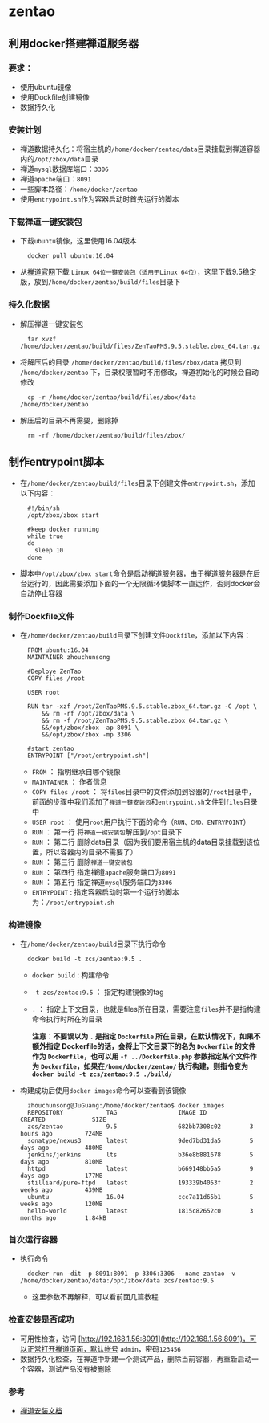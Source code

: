 # zentao

## 利用docker搭建禅道服务器 ##


### 要求： ###

- 使用ubuntu镜像
- 使用Dockfile创建镜像
- 数据持久化

### 安装计划 ###

- 禅道数据持久化：将宿主机的`/home/docker/zentao/data`目录挂载到禅道容器内的`/opt/zbox/data`目录
- 禅道`mysql`数据库端口：`3306`
- 禅道`apache`端口：`8091`
- 一些脚本路径：`/home/docker/zentao`
- 使用`entrypoint.sh`作为容器启动时首先运行的脚本

### 下载禅道一键安装包 ###

- 下载`ubuntu`镜像，这里使用16.04版本

		docker pull ubuntu:16.04

- 从[禅道官网](http://www.zentao.net/download/80046.html)下载 `Linux 64位一键安装包（适用于Linux 64位）`，这里下载9.5稳定版，放到`/home/docker/zentao/build/files`目录下

### 持久化数据 ###

- 解压禅道一键安装包

		tar xvzf /home/docker/zentao/build/files/ZenTaoPMS.9.5.stable.zbox_64.tar.gz 
- 将解压后的目录 `/home/docker/zentao/build/files/zbox/data` 拷贝到 `/home/docker/zentao` 下，目录权限暂时不用修改，禅道初始化的时候会自动修改

		cp -r /home/docker/zentao/build/files/zbox/data /home/docker/zentao
- 解压后的目录不再需要，删除掉

		rm -rf /home/docker/zentao/build/files/zbox/

## 制作entrypoint脚本 ##
- 在`/home/docker/zentao/build/files`目录下创建文件`entrypoint.sh`，添加以下内容：

		#!/bin/sh
		/opt/zbox/zbox start
		
		#keep docker running
		while true
		do
		  sleep 10
		done

- 脚本中`/opt/zbox/zbox start`命令是启动禅道服务器，由于禅道服务器是在后台运行的，因此需要添加下面的一个无限循环使脚本一直运作，否则docker会自动停止容器

### 制作Dockfile文件 ###
- 在`/home/docker/zentao/build`目录下创建文件`Dockfile`，添加以下内容：

		FROM ubuntu:16.04
		MAINTAINER zhouchunsong
		
		#Deploye ZenTao
		COPY files /root
		
		USER root 
		
		RUN tar -xzf /root/ZenTaoPMS.9.5.stable.zbox_64.tar.gz -C /opt \
		    && rm -rf /opt/zbox/data \
		    && rm -f /root/ZenTaoPMS.9.5.stable.zbox_64.tar.gz \
		    &&/opt/zbox/zbox -ap 8091 \
		    &&/opt/zbox/zbox -mp 3306  
		
		#start zentao
		ENTRYPOINT ["/root/entrypoint.sh"]

	- `FROM` ： 指明继承自哪个镜像
	- `MAINTAINER` ： 作者信息
	- `COPY files /root` ： 将`files`目录中的文件添加到容器的`/root`目录中，前面的步骤中我们添加了`禅道一键安装包`和`entrypoint.sh`文件到`files`目录中
	- `USER root` ： 使用`root`用户执行下面的命令（`RUN、CMD、ENTRYPOINT`）
	- `RUN` ： 第一行 将`禅道一键安装包`解压到`/opt`目录下
	- `RUN` ： 第二行 删除data目录（因为我们要用宿主机的data目录挂载到该位置，所以容器内的目录不需要了）
	- `RUN` ： 第三行 删除`禅道一键安装包`
	- `RUN` ： 第四行 指定禅道`apache`服务端口为`8091`
	- `RUN` ： 第五行 指定禅道`mysql`服务端口为`3306`
	- `ENTRYPOINT` : 指定容器启动时第一个运行的脚本为：`/root/entrypoint.sh`

### 构建镜像 ###
- 在`/home/docker/zentao/build`目录下执行命令

		docker build -t zcs/zentao:9.5 .
	- `docker build` : 构建命令
	- `-t zcs/zentao:9.5` ： 指定构建镜像的tag
	- `.` ： 指定上下文目录，也就是files所在目录，需要注意`files`并不是指构建命令执行时所在的目录
	
		**注意：不要误以为 `.` 是指定 `Dockerfile` 所在目录，在默认情况下，如果不额外指定 Dockerfile的话，会将上下文目录下的名为 `Dockerfile` 的文件作为 `Dockerfile`，也可以用
		`-f ../Dockerfile.php` 参数指定某个文件作为 `Dockerfile`，如果在`/home/docker/zentao/`
		执行构建，则指令变为`docker build -t zcs/zentao:9.5 ./build/`**
	
- 构建成功后使用`docker images`命令可以查看到该镜像

		zhouchunsong@JuGuang:/home/docker/zentao$ docker images
		REPOSITORY            TAG                 IMAGE ID            CREATED             SIZE
		zcs/zentao            9.5                 682bb7308c02        3 hours ago         724MB
		sonatype/nexus3       latest              9ded7bd31da5        5 days ago          480MB
		jenkins/jenkins       lts                 b36e8b881678        5 days ago          810MB
		httpd                 latest              b669148bb5a5        9 days ago          177MB
		stilliard/pure-ftpd   latest              193339b4053f        2 weeks ago         439MB
		ubuntu                16.04               ccc7a11d65b1        5 weeks ago         120MB
		hello-world           latest              1815c82652c0        3 months ago        1.84kB

### 首次运行容器 ###
- 执行命令 

		docker run -dit -p 8091:8091 -p 3306:3306 --name zantao -v /home/docker/zentao/data:/opt/zbox/data zcs/zentao:9.5

	- 这里参数不再解释，可以看前面几篇教程

### 检查安装是否成功 ###
- 可用性检查，访问 [http://192.168.1.56:8091](http://192.168.1.56:8091)，可以正常打开禅道页面，默认帐号 `admin`，密码`123456`
- 数据持久化检查，在禅道中新建一个测试产品，删除当前容器，再重新启动一个容器，测试产品没有被删除

### 参考 ###
- [禅道安装文档](http://www.zentao.net/book/zentaopmshelp/90.html)